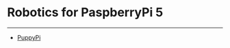 # Robotics for PaspberryPi 5
---

* [PuppyPi](https://docs.hiwonder.com/projects/PuppyPi/en/latest/)
